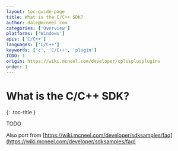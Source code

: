 ```yaml
---
layout: toc-guide-page
title: What is the C/C++ SDK?
author: dale@mcneel.com
categories: ['Overview']
platforms: ['Windows']
apis: ['C/C++']
languages: ['C/C++']
keywords: ['c', 'C/C++', 'plugin']
TODO: 1
origin: https://wiki.mcneel.com/developer/cplusplusplugins
order: 1
---
```


# What is the C/C++ SDK?
{: .toc-title }

TODO

Also port from [https://wiki.mcneel.com/developer/sdksamples/faq](https://wiki.mcneel.com/developer/sdksamples/faq)
